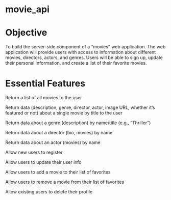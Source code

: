 # movie_api

# Objective
To build the server-side component of a “movies” web application. 
The web application will provide users with access to information about different movies, directors, actors, and genres. 
Users will be able to sign up, update their personal information, and create a list of their favorite movies.

# Essential Features
Return a list of all movies to the user

Return data (description, genre, director, actor, image URL, whether it’s featured or not) about a single movie by title to the user

Return data about a genre (description) by name/title (e.g., “Thriller”)

Return data about a director (bio, movies) by name


Return data about an actor (movies) by name

Allow new users to register

Allow users to update their user info 

Allow users to add a movie to their list of favorites

Allow users to remove a movie from their list of favorites

Allow existing users to delete their profile
